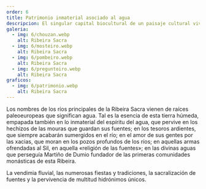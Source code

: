 ```yaml
---
order: 6
title: Patrimonio inmaterial asociado al agua
descripcion: El singular capital biocultural de un paisaje cultural vivo y el patrimonio inmaterial asociado a la cultura del agua.
galeria:
  - img: 6/chouzan.webp
    alt: Ribeira Sacra
  - img: 6/mosteiro.webp
    alt: Ribeira Sacra
  - img: 6/pombeiro.webp
    alt: Ribeira Sacra
  - img: 6/preguntoiro.webp
    alt: Ribeira Sacra
graficos:
  - img: 6/patrimonio.webp
    alt: Ribeira Sacra
---
```


Los nombres de los ríos principales de la Ribeira Sacra vienen de raíces paleoeuropeas que significan agua. Tal es la esencia de esta tierra húmeda, empapada también en lo inmaterial del espíritu del agua, que pervive en los hechizos de las mouras que guardan sus fuentes; en los tesoros ardientes, que siempre acabarán sumergidos en el río; en el amor de sus gentes por las xacias, que moran en los pozos profundos de los ríos; en aquellas armas ofrendadas al Sil, en aquella «religión de las fuentes»; en las divinas aguas que perseguía Martiño de Dumio fundador de las primeras comunidades monásticas de esta Ribeira.

La vendimia fluvial, las numerosas fiestas y tradiciones, la sacralización de fuentes y la pervivencia de multitud hidrónimos únicos.
